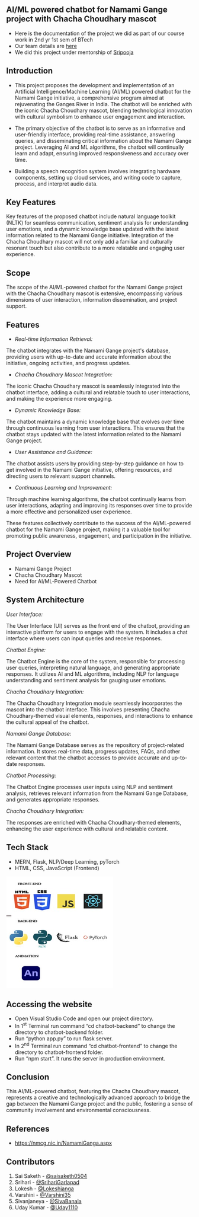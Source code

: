 ## AI/ML powered chatbot for Namami Gange project with Chacha Choudhary mascot

- Here is the documentation of the project we did as part of our course work in 2nd yr 1st sem of BTech
- Our team details are [here](https://github.com/kmitofficial/AIPoweredChatbot-G117-PS23/edit/main/README.md#contributors)
- We did this project under mentorship of [Sripooja](https://github.com/msripooja)

## Introduction

- This project proposes the development and implementation of an Artificial Intelligence/Machine Learning (AI/ML) powered chatbot for the Namami Gange initiative, a comprehensive program aimed at rejuvenating the Ganges River in India. The chatbot will be enriched with the iconic Chacha Choudhary mascot, blending technological innovation with cultural symbolism to enhance user engagement and interaction.

- The primary objective of the chatbot is to serve as an informative and user-friendly interface, providing real-time assistance, answering queries, and disseminating critical information about the Namami Gange project. Leveraging AI and ML algorithms, the chatbot will continually learn and adapt, ensuring improved responsiveness and accuracy over time.

- Building a speech recognition system involves integrating hardware components, setting up cloud services, and writing code to capture, process, and interpret audio data. 

## Key Features

Key features of the proposed chatbot include natural language toolkit (NLTK) for seamless communication, sentiment analysis for understanding user emotions, and a dynamic knowledge base updated with the latest information related to the Namami Gange initiative. Integration of the Chacha Choudhary mascot will not only add a familiar and culturally resonant touch but also contribute to a more relatable and engaging user experience.

## Scope

The scope of the AI/ML-powered chatbot for the Namami Gange project with the Chacha Choudhary mascot is extensive, encompassing various dimensions of user interaction, information dissemination, and project support.

## Features

- *Real-time Information Retrieval:*

The chatbot integrates with the Namami Gange project's database, providing users with up-to-date and accurate information about the initiative, ongoing activities, and progress updates.

- *Chacha Choudhary Mascot Integration:*

The iconic Chacha Choudhary mascot is seamlessly integrated into the chatbot interface, adding a cultural and relatable touch to user interactions, and making the experience more engaging.

- *Dynamic Knowledge Base:*

The chatbot maintains a dynamic knowledge base that evolves over time through continuous learning from user interactions. This ensures that the chatbot stays updated with the latest information related to the Namami Gange project.

- *User Assistance and Guidance:*

The chatbot assists users by providing step-by-step guidance on how to get involved in the Namami Gange initiative, offering resources, and directing users to relevant support channels.

- *Continuous Learning and Improvement:*

Through machine learning algorithms, the chatbot continually learns from user interactions, adapting and improving its responses over time to provide a more effective and personalized user experience.

These features collectively contribute to the success of the AI/ML-powered chatbot for the Namami Gange project, making it a valuable tool for promoting public awareness, engagement, and participation in the initiative.


## Project Overview

- Namami Gange Project
- Chacha Choudhary Mascot
- Need for AI/ML-Powered Chatbot

## System Architecture

*User Interface:* 

The User Interface (UI) serves as the front end of the chatbot, providing an interactive platform for users to engage with the system. It includes a chat interface where users can input queries and receive responses.

*Chatbot Engine:* 

The Chatbot Engine is the core of the system, responsible for processing user queries, interpreting natural language, and generating appropriate responses. It utilizes AI and ML algorithms, including NLP for language understanding and sentiment analysis for gauging user emotions.

*Chacha Choudhary Integration:* 

The Chacha Choudhary Integration module seamlessly incorporates the mascot into the chatbot interface. This involves presenting Chacha Choudhary-themed visual elements, responses, and interactions to enhance the cultural appeal of the chatbot.

*Namami Gange Database:* 

The Namami Gange Database serves as the repository of project-related information. It stores real-time data, progress updates, FAQs, and other relevant content that the chatbot accesses to provide accurate and up-to-date responses.

*Chatbot Processing:* 

The Chatbot Engine processes user inputs using NLP and sentiment analysis, retrieves relevant information from the Namami Gange Database, and generates appropriate responses.


*Chacha Choudhary Integration:*

The responses are enriched with Chacha Choudhary-themed elements, enhancing the user experience with cultural and relatable content.


## Tech Stack

- MERN, Flask, NLP/Deep Learning, pyTorch
- HTML, CSS, JavaScript (Frontend)

![Tech Stack](https://github.com/kmitofficial/AIPoweredChatbot-G117-PS23/blob/main/tech%20stack.jpg)

## Accessing the website

- Open Visual Studio Code and open our project directory.
- In 1<sup>st</sup> Terminal run command “cd chatbot-backend” to change the directory to chatbot-backend folder.
- Run “python app.py” to run flask server.
- In 2<sup>nd</sup> Terminal run command “cd chatbot-frontend” to change the directory to chatbot-frontend folder.
- Run “npm start”. It runs the server in production environment. 

## Conclusion

This AI/ML-powered chatbot, featuring the Chacha Choudhary mascot, represents a creative and technologically advanced approach to bridge the gap between the Namami Gange project and the public, fostering a sense of community involvement and environmental consciousness.

## References

- https://nmcg.nic.in/NamamiGanga.aspx
  
## Contributors
1) Sai Saketh - [@saisaketh0504](https://github.com/saisaketh0504)
1) Srihari - [@SrihariGarlapad](https://github.com/SrihariGarlapad)
1) Lokesh - [@Lokeshjanga](https://github.com/Lokeshjanga)
1) Varshini - [@Varshini35](https://github.com/Varshini35)
1) Sivanjaneya - [@SivaBanala](https://github.com/SivaBanala)
1) Uday Kumar - [@Uday1110](https://github.com/Uday1110)
